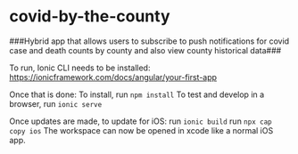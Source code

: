 # covid-by-the-county

###Hybrid app that allows users to subscribe to push notifications for covid case and death counts by county and also view county historical data###


To run, Ionic CLI needs to be installed:
https://ionicframework.com/docs/angular/your-first-app

Once that is done:
To install, run `npm install`
To test and develop in a browser, run `ionic serve`

Once updates are made, to update for iOS:
run `ionic build`
run `npx cap copy ios`
The workspace can now be opened in xcode like a normal iOS app.
